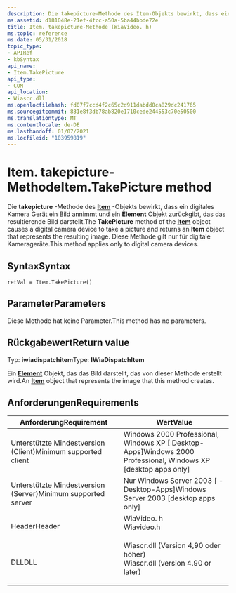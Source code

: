 ```yaml
---
description: Die takepicture-Methode des Item-Objekts bewirkt, dass ein digitales Kamera Gerät ein Bild annimmt und ein Element Objekt zurückgibt, das das resultierende Bild darstellt. Diese Methode gilt nur für digitale Kamerageräte.
ms.assetid: d181048e-21ef-4fcc-a50a-5ba44bbde72e
title: Item. takepicture-Methode (WiaVideo. h)
ms.topic: reference
ms.date: 05/31/2018
topic_type:
- APIRef
- kbSyntax
api_name:
- Item.TakePicture
api_type:
- COM
api_location:
- Wiascr.dll
ms.openlocfilehash: fd07f7ccd4f2c65c2d911dabdd0ca829dc241765
ms.sourcegitcommit: 831e8f3db78ab820e1710cede244553c70e50500
ms.translationtype: MT
ms.contentlocale: de-DE
ms.lasthandoff: 01/07/2021
ms.locfileid: "103959819"
---
```

# <a name="itemtakepicture-method"></a><span data-ttu-id="4671d-104">Item. takepicture-Methode</span><span class="sxs-lookup"><span data-stu-id="4671d-104">Item.TakePicture method</span></span>

<span data-ttu-id="4671d-105">Die **takepicture** -Methode des [**Item**](-wia-item.md) -Objekts bewirkt, dass ein digitales Kamera Gerät ein Bild annimmt und ein **Element** Objekt zurückgibt, das das resultierende Bild darstellt.</span><span class="sxs-lookup"><span data-stu-id="4671d-105">The **TakePicture** method of the [**Item**](-wia-item.md) object causes a digital camera device to take a picture and returns an **Item** object that represents the resulting image.</span></span> <span data-ttu-id="4671d-106">Diese Methode gilt nur für digitale Kamerageräte.</span><span class="sxs-lookup"><span data-stu-id="4671d-106">This method applies only to digital camera devices.</span></span>

## <a name="syntax"></a><span data-ttu-id="4671d-107">Syntax</span><span class="sxs-lookup"><span data-stu-id="4671d-107">Syntax</span></span>


```JScript
retVal = Item.TakePicture()
```



## <a name="parameters"></a><span data-ttu-id="4671d-108">Parameter</span><span class="sxs-lookup"><span data-stu-id="4671d-108">Parameters</span></span>

<span data-ttu-id="4671d-109">Diese Methode hat keine Parameter.</span><span class="sxs-lookup"><span data-stu-id="4671d-109">This method has no parameters.</span></span>

## <a name="return-value"></a><span data-ttu-id="4671d-110">Rückgabewert</span><span class="sxs-lookup"><span data-stu-id="4671d-110">Return value</span></span>

<span data-ttu-id="4671d-111">Typ: **iwiadispatchitem**</span><span class="sxs-lookup"><span data-stu-id="4671d-111">Type: **IWiaDispatchItem**</span></span>

<span data-ttu-id="4671d-112">Ein [**Element**](-wia-item.md) Objekt, das das Bild darstellt, das von dieser Methode erstellt wird.</span><span class="sxs-lookup"><span data-stu-id="4671d-112">An [**Item**](-wia-item.md) object that represents the image that this method creates.</span></span>

## <a name="requirements"></a><span data-ttu-id="4671d-113">Anforderungen</span><span class="sxs-lookup"><span data-stu-id="4671d-113">Requirements</span></span>



| <span data-ttu-id="4671d-114">Anforderung</span><span class="sxs-lookup"><span data-stu-id="4671d-114">Requirement</span></span> | <span data-ttu-id="4671d-115">Wert</span><span class="sxs-lookup"><span data-stu-id="4671d-115">Value</span></span> |
|-------------------------------------|---------------------------------------------------------------------------------------------------------------|
| <span data-ttu-id="4671d-116">Unterstützte Mindestversion (Client)</span><span class="sxs-lookup"><span data-stu-id="4671d-116">Minimum supported client</span></span><br/> | <span data-ttu-id="4671d-117">Windows 2000 Professional, Windows XP \[ Desktop-Apps\]</span><span class="sxs-lookup"><span data-stu-id="4671d-117">Windows 2000 Professional, Windows XP \[desktop apps only\]</span></span><br/>                                        |
| <span data-ttu-id="4671d-118">Unterstützte Mindestversion (Server)</span><span class="sxs-lookup"><span data-stu-id="4671d-118">Minimum supported server</span></span><br/> | <span data-ttu-id="4671d-119">Nur Windows Server 2003 \[ -Desktop-Apps\]</span><span class="sxs-lookup"><span data-stu-id="4671d-119">Windows Server 2003 \[desktop apps only\]</span></span><br/>                                                          |
| <span data-ttu-id="4671d-120">Header</span><span class="sxs-lookup"><span data-stu-id="4671d-120">Header</span></span><br/>                   | <dl> <span data-ttu-id="4671d-121"><dt>WiaVideo. h</dt></span><span class="sxs-lookup"><span data-stu-id="4671d-121"><dt>Wiavideo.h</dt></span></span> </dl>                         |
| <span data-ttu-id="4671d-122">DLL</span><span class="sxs-lookup"><span data-stu-id="4671d-122">DLL</span></span><br/>                      | <dl> <span data-ttu-id="4671d-123"><dt>Wiascr.dll (Version 4,90 oder höher)</dt></span><span class="sxs-lookup"><span data-stu-id="4671d-123"><dt>Wiascr.dll (version 4.90 or later)</dt></span></span> </dl> |



 

 




